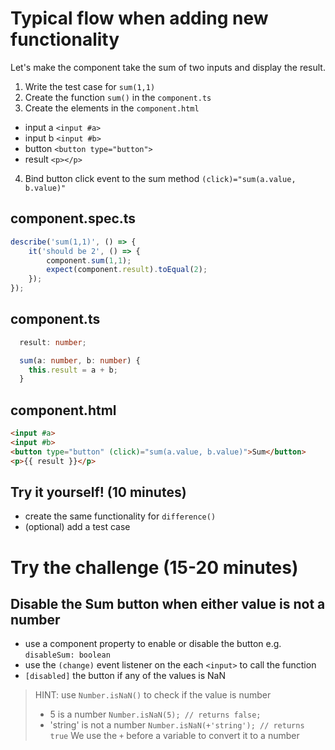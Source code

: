 # Typical flow when adding new functionality
Let's make the component take the sum of two inputs and display the result.

1. Write the test case for `sum(1,1)`
2. Create the function `sum()` in the `component.ts`
3. Create the elements in the `component.html`
  * input a `<input #a>`
  * input b `<input #b>`
  * button `<button type="button">`
  * result `<p></p>`
4. Bind button click event to the sum method `(click)="sum(a.value, b.value)"`

## component.spec.ts
```typescript
describe('sum(1,1)', () => {
    it('should be 2', () => {
        component.sum(1,1);
        expect(component.result).toEqual(2);
    });
});
```

## component.ts
```typescript
  result: number;

  sum(a: number, b: number) {
    this.result = a + b;
  }
```

## component.html
```html
<input #a>
<input #b>
<button type="button" (click)="sum(a.value, b.value)">Sum</button>
<p>{{ result }}</p>
```

## Try it yourself! (10 minutes)
* create the same functionality for `difference()`
* (optional) add a test case

# Try the challenge (15-20 minutes)
## Disable the Sum button when either value is not a number
* use a component property to enable or disable the button e.g. `disableSum: boolean`
* use the `(change)` event listener on the each `<input>` to call the function
* `[disabled]` the button if any of the values is NaN

> HINT: use `Number.isNaN()` to check if the value is number
>  * 5 is a number `Number.isNaN(5); // returns false;`
>  * 'string' is not a number `Number.isNaN(+'string'); // returns true` We use the `+` before a variable to convert it to a number